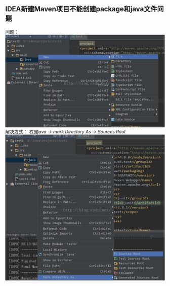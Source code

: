 ## IDEA新建Maven项目不能创建package和java文件问题
问题：
![右键点击new没有package 和Class](../picture/20160802210006892.png)
解决方式：
*右键java -> mark Directory As -> Sources Root*
![右键点击new没有package 和Class](../picture/20160802210153690.png) 
